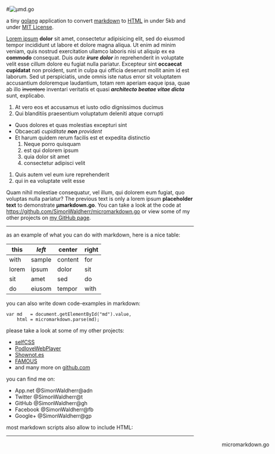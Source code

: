 #![µmd.go](http://simonwaldherr.de/umd.png)

a tiny [golang](http://golang.org) application to convert [markdown](http://en.wikipedia.org/wiki/Markdown) to [HTML](http://en.wikipedia.org/wiki/HTML) in under 5kb and under [MIT License](http://opensource.org/licenses/MIT).  

[Lorem ipsum](http://en.wikipedia.org/wiki/Lorem_ipsum) **dolor** sit amet, consectetur adipisicing elit, sed do eiusmod tempor incididunt ut labore et dolore magna aliqua. Ut enim ad minim veniam, quis nostrud exercitation ullamco laboris nisi ut aliquip ex ea **commodo** consequat. Duis *aute **irure dolor** in* reprehenderit in voluptate velit esse cillum dolore eu fugiat nulla pariatur. Excepteur sint **occaecat cupidatat** non proident, sunt in culpa qui officia deserunt mollit anim id est laborum.
Sed ut perspiciatis, unde omnis iste natus error sit voluptatem accusantium doloremque laudantium, totam rem aperiam eaque ipsa, quae ab illo ~~inventore~~ inventari veritatis et quasi ***architecto beatae vitae dicta*** sunt, explicabo.

1. At vero eos et accusamus et iusto odio dignissimos ducimus
1. Qui blanditiis praesentium voluptatum deleniti atque corrupti
  * Quos dolores et quas molestias excepturi sint
  * Obcaecati *cupiditate **non** provident*
  * Et harum quidem rerum facilis est et expedita distinctio
    1. Neque porro quisquam
    2. est qui dolorem ipsum
    3. quia dolor sit amet
    4. consectetur adipisci velit
1. Quis autem vel eum iure reprehenderit
1. qui in ea voluptate velit esse

Quam nihil molestiae consequatur, vel illum, qui dolorem eum fugiat, quo voluptas nulla pariatur?
The previous text is only a lorem ipsum **placeholder text** to demonstrate **µmarkdown.go**. You can take a look at the code at <https://github.com/SimonWaldherr/micromarkdown.go> or view some of my other projects on [my GitHub page](https://github.com/SimonWaldherr/).  

---

as an example of what you can do with markdown, here is a nice table:  

this | *left* | center   | right
-----|--------|----------|-------
with | sample | content  | for
lorem| ipsum  | dolor    | sit
sit  | amet   | sed      | do
do   | eiusom | tempor   | with

you can also write down code-examples in markdown:  

```
var md   = document.getElementById("md").value,
    html = micromarkdown.parse(md);

```

please take a look at some of my other projects:

* [selfCSS](http://selfcss.org/)
* [PodloveWebPlayer](http://podlove.org/podlove-web-player/)
* [Shownot.es](http://shownot.es/)
* [FAMOUS](http://famous-project.org/)
* and many more on [github.com](https://github.com/SimonWaldherr?tab=repositories)

you can find me on:

* App.net @SimonWaldherr@adn
* Twitter @SimonWaldherr@t
* GitHub @SimonWaldherr@gh
* Facebook @SimonWaldherr@fb
* Google+ @SimonWaldherr@gp

most markdown scripts also allow to include HTML:  

---
<span style="position:absolute;right:25px;">micromarkdown.go</span>